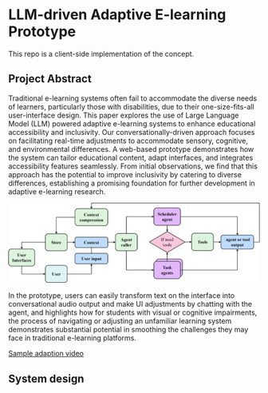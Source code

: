 # LLM-driven Adaptive E-learning Prototype

This repo is a client-side implementation of the concept.

## Project Abstract

Traditional e-learning systems often fail to accommodate the diverse needs of learners, particularly those with disabilities, due to their one-size-fits-all user-interface design. This paper explores the use of Large Language Model (LLM) powered adaptive e-learning systems to enhance educational accessibility and inclusivity. Our conversationally-driven approach focuses on facilitating real-time adjustments to accommodate sensory, cognitive, and environmental differences. A web-based prototype demonstrates how the system can tailor educational content, adapt interfaces, and integrates accessibility features seamlessly. From initial observations, we find that this approach has the potential to improve inclusivity by catering to diverse differences, establishing a promising foundation for further development in adaptive e-learning research.

![Basic idea](./figures/system-workflow.jpg)

In the prototype, users can easily transform text on the interface into conversational audio output and make UI adjustments by chatting with the agent, and highlights how for students with visual or cognitive impairments, the process of navigating or adjusting an unfamiliar learning system demonstrates substantial potential in smoothing the challenges they may face in traditional e-learning platforms.

[Sample adaption video](./video/agent-demo-video.mp4)

## System design

